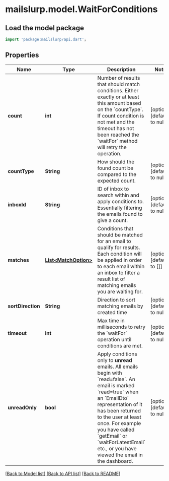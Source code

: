 # mailslurp.model.WaitForConditions

## Load the model package
```dart
import 'package:mailslurp/api.dart';
```

## Properties
Name | Type | Description | Notes
------------ | ------------- | ------------- | -------------
**count** | **int** | Number of results that should match conditions. Either exactly or at least this amount based on the &#x60;countType&#x60;. If count condition is not met and the timeout has not been reached the &#x60;waitFor&#x60; method will retry the operation. | [optional] [default to null]
**countType** | **String** | How should the found count be compared to the expected count. | [optional] [default to null]
**inboxId** | **String** | ID of inbox to search within and apply conditions to. Essentially filtering the emails found to give a count. | [optional] [default to null]
**matches** | [**List&lt;MatchOption&gt;**](MatchOption) | Conditions that should be matched for an email to qualify for results. Each condition will be applied in order to each email within an inbox to filter a result list of matching emails you are waiting for. | [optional] [default to []]
**sortDirection** | **String** | Direction to sort matching emails by created time | [optional] [default to null]
**timeout** | **int** | Max time in milliseconds to retry the &#x60;waitFor&#x60; operation until conditions are met. | [optional] [default to null]
**unreadOnly** | **bool** | Apply conditions only to **unread** emails. All emails begin with &#x60;read&#x3D;false&#x60;. An email is marked &#x60;read&#x3D;true&#x60; when an &#x60;EmailDto&#x60; representation of it has been returned to the user at least once. For example you have called &#x60;getEmail&#x60; or &#x60;waitForLatestEmail&#x60; etc., or you have viewed the email in the dashboard.  | [optional] [default to null]

[[Back to Model list]](../README#documentation-for-models) [[Back to API list]](../README#documentation-for-api-endpoints) [[Back to README]](../README)


